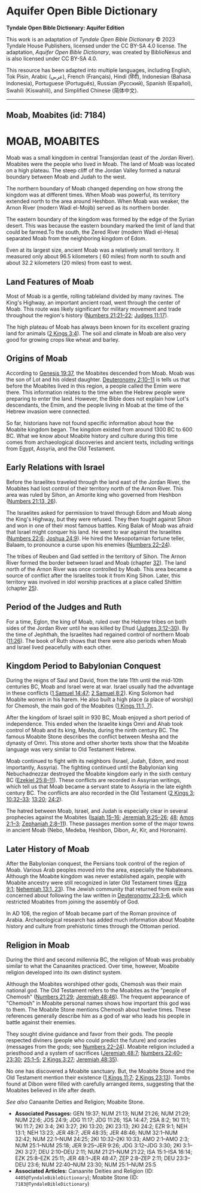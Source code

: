 # Aquifer Open Bible Dictionary

**Tyndale Open Bible Dictionary: Aquifer Edition**

This work is an adaptation of *Tyndale Open Bible Dictionary* © 2023 Tyndale House Publishers, licensed under the CC BY\-SA 4\.0 license. The adaptation, *Aquifer Open Bible Dictionary*, was created by BiblioNexus and is also licensed under CC BY\-SA 4\.0\.

This resource has been adapted into multiple languages, including English, Tok Pisin, Arabic (عربي), French (Français), Hindi (हिंदी), Indonesian (Bahasa Indonesia), Portuguese (Português), Russian (Русский), Spanish (Español), Swahili (Kiswahili), and Simplified Chinese (简体中文).



--------------------------------

## Moab, Moabites (id: 7184)

MOAB, MOABITES
==============

Moab was a small kingdom in central Transjordan (east of the Jordan River). Moabites were the people who lived in Moab. The land of Moab was located on a high plateau. The steep cliff of the Jordan Valley formed a natural boundary between Moab and Judah to the west.

The northern boundary of Moab changed depending on how strong the kingdom was at different times. When Moab was powerful, its territory extended north to the area around Heshbon. When Moab was weaker, the Arnon River (modern Wadi el\-Mojib) served as its northern border.

The eastern boundary of the kingdom was formed by the edge of the Syrian desert. This was because the eastern boundary marked the limit of land that could be farmed.To the south, the Zered River (modern Wadi el\-Hesa) separated Moab from the neighboring kingdom of Edom.

Even at its largest size, ancient Moab was a relatively small territory. It measured only about 96\.5 kilometers ( 60 miles) from north to south and about 32\.2 kilometers (20 miles) from east to west.

Land Features of Moab
---------------------

Most of Moab is a gentle, rolling tableland divided by many ravines. The King's Highway, an important ancient road, went through the center of Moab. This route was likely significant for military movement and trade throughout the region's history ([Numbers 21:21–22](https://ref.ly/Num21:21-Num21:22); [Judges 11:17](https://ref.ly/Judg11:17)). 

The high plateau of Moab has always been known for its excellent grazing land for animals ([2 Kings 3:4](https://ref.ly/2Kgs3:4)). The soil and climate in Moab are also very good for growing crops like wheat and barley.

Origins of Moab
---------------

According to [Genesis 19:37](https://ref.ly/Gen19:37), the Moabites descended from Moab. Moab was the son of Lot and his oldest daughter. [Deuteronomy 2:10–11](https://ref.ly/Deut2:10-Deut2:11) is tells us that before the Moabites lived in this region, a people called the Emim were there. This information relates to the time when the Hebrew people were preparing to enter the land. However, the Bible does not explain how Lot's descendants, the Emim, and the people living in Moab at the time of the Hebrew invasion were connected.

So far, historians have not found specific information about how the Moabite kingdom began. The kingdom existed from around 1300 BC to 600 BC. What we know about Moabite history and culture during this time comes from archaeological discoveries and ancient texts, including writings from Egypt, Assyria, and the Old Testament.

Early Relations with Israel
---------------------------

Before the Israelites traveled through the land east of the Jordan River, the Moabites had lost control of their territory north of the Arnon River. This area was ruled by Sihon, an Amorite king who governed from Heshbon ([Numbers 21:13, 26](https://ref.ly/Num21:13,Num21:26)). 

The Israelites asked for permission to travel through Edom and Moab along the King's Highway, but they were refused. They then fought against Sihon and won in one of their most famous battles. King Balak of Moab was afraid that Israel might conquer his land. He went to war against the Israelites ([Numbers 22:6](https://ref.ly/Num22:6); [Joshua 24:9](https://ref.ly/Josh24:9)). He hired the Mesopotamian fortune teller, Balaam, to pronounce a curse upon his enemies ([Numbers 22–24](https://ref.ly/Num22:1-Num24:25)). 

The tribes of Reuben and Gad settled in the territory of Sihon. The Arnon River formed the border between Israel and Moab (chapter [32](https://ref.ly/Num32:1-Num32:42)). The land north of the Arnon River was once controlled by Moab. This area became a source of conflict after the Israelites took it from King Sihon. Later, this territory was involved in idol worship practices at a place called Shittim (chapter [25](https://ref.ly/Num25:1-Num25:18)).

Period of the Judges and Ruth
-----------------------------

For a time, Eglon, the king of Moab, ruled over the Hebrew tribes on both sides of the Jordan River until he was killed by Ehud ([Judges 3:12–30](https://ref.ly/Judg3:12-Judg3:30)). By the time of Jephthah, the Israelites had regained control of northern Moab ([11:26](https://ref.ly/Judg11:26)). The book of Ruth shows that there were also periods when Moab and Israel lived peacefully with each other.

Kingdom Period to Babylonian Conquest
-------------------------------------

During the reigns of Saul and David, from the late 11th until the mid\-10th centuries BC, Moab and Israel were at war. Israel usually had the advantage in these conflicts ([1 Samuel 14:47](https://ref.ly/1Sam14:47); [2 Samuel 8:2](https://ref.ly/2Sam8:2)). King Solomon had Moabite women in his harem. He also built a high place (a place of worship) for Chemosh, the main god of the Moabites ([1 Kings 11:1, 7](https://ref.ly/1Kgs11:1,1Kgs11:7)). 

After the kingdom of Israel split in 930 BC, Moab enjoyed a short period of independence. This ended when the Israelite kings Omri and Ahab took control of Moab and its king, Mesha, during the ninth century BC. The famous Moabite Stone describes the conflict between Mesha and the dynasty of Omri. This stone and other shorter texts show that the Moabite language was very similar to Old Testament Hebrew.

Moab continued to fight with its neighbors (Israel, Judah, Edom, and most importantly, Assyria). The fighting continued until the Babylonian king Nebuchadnezzar destroyed the Moabite kingdom early in the sixth century BC ([Ezekiel 25:8–11](https://ref.ly/Ezek25:8-Ezek25:11)). These conflicts are recorded in Assyrian writings, which tell us that Moab became a servant state to Assyria in the late eighth century BC. The conflicts are also recorded in the Old Testament ([2 Kings 3](https://ref.ly/2Kgs3:1-2Kgs3:27); [10:32–33](https://ref.ly/2Kgs10:32-2Kgs10:33); [13:20](https://ref.ly/2Kgs13:20); [24:2](https://ref.ly/2Kgs24:2)). 

The hatred between Moab, Israel, and Judah is especially clear in several prophecies against the Moabites ([Isaiah 15–16](https://ref.ly/Isa15:1-Isa16:14); [Jeremiah 9:25–26](https://ref.ly/Jer9:25-Jer9:26); [48](https://ref.ly/Jer48:1-Jer48:47); [Amos 2:1–3](https://ref.ly/Amos2:1-Amos2:3); [Zephaniah 2:8–11](https://ref.ly/Zeph2:8-Zeph2:11)). These passages mention some of the major towns in ancient Moab (Nebo, Medeba, Heshbon, Dibon, Ar, Kir, and Horonaim).

Later History of Moab
---------------------

After the Babylonian conquest, the Persians took control of the region of Moab. Various Arab peoples moved into the area, especially the Nabateans. Although the Moabite kingdom was never established again, people with Moabite ancestry were still recognized in later Old Testament times ([Ezra 9:1](https://ref.ly/Ezra9:1); [Nehemiah 13:1, 23](https://ref.ly/Neh13:1,Neh13:23)). The Jewish community that returned from exile was concerned about following the law written in [Deuteronomy 23:3–6](https://ref.ly/Deut23:3-Deut23:6), which restricted Moabites from joining the assembly of God.

In AD 106, the region of Moab became part of the Roman province of Arabia. Archaeological research has added much information about Moabite history and culture from prehistoric times through the Ottoman period.

Religion in Moab
----------------

During the third and second millennia BC, the religion of Moab was probably similar to what the Canaanites practiced. Over time, however, Moabite religion developed into its own distinct system. 

Although the Moabites worshiped other gods, Chemosh was their main national god. The Old Testament refers to the Moabites as the "people of Chemosh" ([Numbers 21:29](https://ref.ly/Num21:29); [Jeremiah 48:46](https://ref.ly/Jer48:46)). The frequent appearance of "Chemosh" in Moabite personal names shows how important this god was to them. The Moabite Stone mentions Chemosh about twelve times. These references generally describe him as a god of war who leads his people in battle against their enemies.

They sought divine guidance and favor from their gods. The people respected diviners (people who could predict the future) and oracles (messages from the gods; see [Numbers 22–24](https://ref.ly/Num22:1-Num24:25)). Moabite religion included a priesthood and a system of sacrifices ([Jeremiah 48:7](https://ref.ly/Jer48:7); [Numbers 22:40–23:30](https://ref.ly/Num22:40-Num23:30); [25:1–5](https://ref.ly/Num25:1-Num25:5); [2 Kings 3:27](https://ref.ly/2Kgs3:27); [Jeremiah 48:35](https://ref.ly/Jer48:35)). 

No one has discovered a Moabite sanctuary. But, the Moabite Stone and the Old Testament mention their existence ([1 Kings 11:7](https://ref.ly/1Kgs11:7); [2 Kings 23:13](https://ref.ly/2Kgs23:13)). Tombs found at Dibon were filled with carefully arranged items, suggesting that the Moabites believed in life after death.

*See also* Canaanite Deities and Religion; Moabite Stone.

* **Associated Passages:** GEN 19:37; NUM 21:13; NUM 21:26; NUM 21:29; NUM 22:6; JOS 24:9; JDG 11:17; JDG 11:26; 1SA 14:47; 2SA 8:2; 1KI 11:1; 1KI 11:7; 2KI 3:4; 2KI 3:27; 2KI 13:20; 2KI 23:13; 2KI 24:2; EZR 9:1; NEH 13:1; NEH 13:23; JER 48:7; JER 48:35; JER 48:46; NUM 32:1–NUM 32:42; NUM 22:1–NUM 24:25; 2KI 10:32–2KI 10:33; AMO 2:1–AMO 2:3; NUM 25:1–NUM 25:18; JER 9:25–JER 9:26; JDG 3:12–JDG 3:30; 2KI 3:1–2KI 3:27; DEU 2:10–DEU 2:11; NUM 21:21–NUM 21:22; ISA 15:1–ISA 16:14; EZK 25:8–EZK 25:11; JER 48:1–JER 48:47; ZEP 2:8–ZEP 2:11; DEU 23:3–DEU 23:6; NUM 22:40–NUM 23:30; NUM 25:1–NUM 25:5
* **Associated Articles:** Canaanite Deities and Religion (ID: `4405@TyndaleBibleDictionary`); Moabite Stone (ID: `7183@TyndaleBibleDictionary`)

